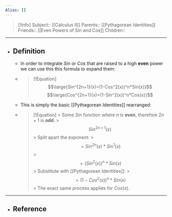 ```yaml
---
Alias: []
---
```

> [!Info]
> Subject:: [[Calculus II]]
> Parents:: [[Pythagorean Identities]]
> Friends:: [[Even Powers of Sin and Cos]]
> Children:: 
---
- ## Definition
	- In order to integrate $Sin$ or $Cos$ that are raised to a high **even** power we can use this this formula to expand them:
	- > [!Equation]
	  > $$\large{Sin^{2n+1}(x)=(1-Cos^2(x))^n*Sin(x)}$$
	  > $$\large{Cos^{2n+1}(x)=(1-Sin^2(x))^n*Cos(x)}$$
	- This is simply the basic [[Pythagorean Identities]] rearranged:
	- > [!Equation]
		  > Some $Sin$ function where $n$ is **even**, therefore $2n+1$ is **odd**.
		  > $$Sin^{2n+1}(x)$$
		  > Split apart the exponent:
		  > $$=Sin^{2n}(x)*Sin^1(x)$$
		  >  $$=(Sin^2(x))^n*Sin(x)$$
		  >  Substitute with [[Pythagorean Identities]]:
		  >  $$=(1-Cos^2(x))^n*Sin(x)$$
		  >  The exact same process applies for $Cos(x)$.
---
- ## Reference